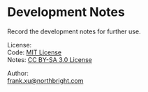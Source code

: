 # Development Notes

Record the development notes for further use.

License:  
Code: [MIT License](./LICENSE.txt)  
Notes: [CC BY-SA 3.0 License](http://creativecommons.org/licenses/by-sa/3.0/)

Author:  
frank.xu@northbright.com
